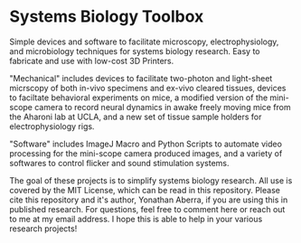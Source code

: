 # Systems Biology Toolbox

Simple devices and software to facilitate microscopy, electrophysiology, and microbiology techniques for systems biology research. Easy to fabricate and use with low-cost 3D Printers.

"Mechanical" includes devices to facilitate two-photon and light-sheet micrscopy of both in-vivo specimens and ex-vivo cleared tissues, devices to faciltate behavioral experiments on mice, a modified version of the mini-scope camera to record neural dynamics in awake freely moving mice from the Aharoni lab at UCLA, and a new set of tissue sample holders for electrophysiology rigs.

"Software" includes ImageJ Macro and Python Scripts to automate video processing for the mini-scope camera produced images, and a variety of softwares to control flicker and sound stimulation systems.

The goal of these projects is to simplify systems biology research. All use is covered by the MIT License, which can be read in this repository. Please cite this repository and it's author, Yonathan Aberra, if you are using this in published research. For questions, feel free to comment here or reach out to me at my email address. I hope this is able to help in your various research projects!
